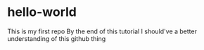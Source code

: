 # hello-world
This is my first repo
By the end of this tutorial I should've a better understanding of this github thing
